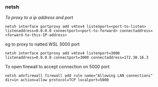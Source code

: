 
### netsh
_To proxy to a ip address and port_  

```
netsh interface portproxy add v4tov4 listenport=<port-to-listen> listenaddress=0.0.0.0 connectport=<port-to-forward> connectaddress=<forward-to-this-IP-address>
```

eg to proxy to natted WSL 3000 port  

```
netsh interface portproxy add v4tov4 listenport=3000 listenaddress=0.0.0.0 connectport=3000 connectaddress=172.30.16.3
```

To open firewall to accept connection on 5000 port  

```
netsh advfirewall firewall add rule name="Allowing LAN connections" dir=in action=allow protocol=TCP localport=5000
```
